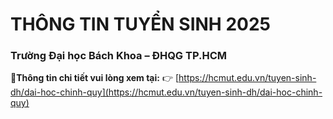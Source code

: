 # THÔNG TIN TUYỂN SINH 2025  
### Trường Đại học Bách Khoa – ĐHQG TP.HCM

📌**Thông tin chi tiết vui lòng xem tại:**
👉 [https://hcmut.edu.vn/tuyen-sinh-dh/dai-hoc-chinh-quy](https://hcmut.edu.vn/tuyen-sinh-dh/dai-hoc-chinh-quy)
